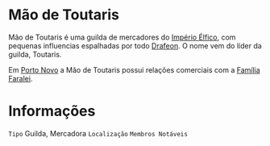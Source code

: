 <!-- TITLE: Mão de Toutaris -->
<!-- SUBTITLE: Visão geral sobre Mão de Toutaris -->

# Mão de Toutaris
Mão de Toutaris é uma guilda de mercadores do [Império Élfico](), com pequenas influencias espalhadas por todo [Drafeon](htpp://localhost/lugares/plano-material/drafeon#drafeon). O nome vem do líder da guilda, Toutaris.

Em [Porto Novo]() a Mão de Toutaris possui relações comerciais com a [Família Faralei](htpp://localhost/faccoes/faccoes-familiares/familia-faralei).

# Informações
`Tipo` Guilda, Mercadora
`Localização` 
`Membros Notáveis`

